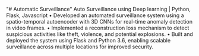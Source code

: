 "# Automatic Surveillance" 
Auto Surveillance using Deep learning | Python, Flask, Javascript 
• Developed an automated surveillance system using a spatio-temporal autoencoder with 3D CNNs for real-time
anomaly detection in video frames.
• Implemented a reconstruction loss mechanism to detect suspicious activities like theft, violence, and potential
explosions.
• Built and deployed the system using Flask and Python 3.6, enabling scalable surveillance across multiple locations
for improved security.
